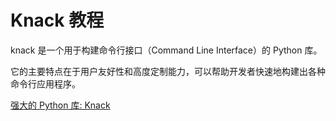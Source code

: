 # Knack 教程

<show-structure depth="3"/>


knack 是一个用于构建命令行接口（Command Line Interface）的 Python 库。

它的主要特点在于用户友好性和高度定制能力，可以帮助开发者快速地构建出各种命令行应用程序。




<seealso>
<category ref="ref_docs">
    <a href="https://mp.weixin.qq.com/s/scvR9fqctV3zLLd-EWGDxg">强大的 Python 库: Knack</a>
</category>
<category ref="ref_github">
</category>
<category ref="ref_issues">
</category>
<category ref="ref_hf">
</category>
<category ref="ref_ms">
</category>
</seealso>



